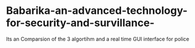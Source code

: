 # Babarika-an-advanced-technology-for-security-and-survillance-
Its an Comparsion of the 3 algortihm and a real time GUI interface for police
